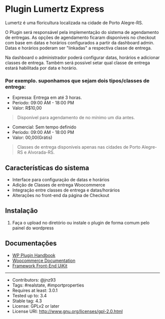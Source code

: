 # Plugin Lumertz Express

Lumertz é uma floricultura localizada na cidade de Porto Alegre-RS.

O Plugin será responsável pela implementação do sistema de agendamento de entregas. As opções de agendamento ficaram disponíveis no checkout com base em datas e horários configurados a partir da dashboard admin. Datas e horários poderam ser "linkadas" a respectiva classe de entrega. 

Na dashboard o administrador poderá configurar datas, horários e adicionar classes de entrega. Também será possível setar qual classe de entrega estará habilitada por data e horário.

### Por exemplo. suponhamos que sejam dois tipos/classes de entrega:
- Expressa: Entrega em até 3 horas.
 - Período: 09:00 AM - 18:00 PM
 - Valor: R$10,00
 > Disponível para agendamento de no mínimo um dia antes.
- Comercial: Sem tempo definido
 - Período: 09:00 AM - 18:00 PM
 - Valor: 00,00(Grátis)

> Classes de entrega disponíveis apenas nas cidades de Porto Alegre-RS e Alvorada-RS.

## Características do sistema
* Interface para configuração de datas e horários
* Adição de Classes de entrega Woocommerce
* Integração entre classes de entrega e datas/horários
* Alterações no front-end da página de Checkout

## Instalação
1) Faça o upload no diretório ou instale o plugin de forma comum pelo painel do wordpress

## Documentações
* [WP Plugin Handbook](https://developer.wordpress.org/plugins/)
* [Woocommerce Documentation](https://woocommerce.com/documentation/)
* [Framework Front-End UiKit](https://getuikit.com/docs/introduction)

-----------

* Contributors: @jnz93
* Tags: #realstate, #importproperties
* Requires at least: 3.0.1
* Tested up to: 3.4
* Stable tag: 4.3
* License: GPLv2 or later
* License URI: http://www.gnu.org/licenses/gpl-2.0.html
